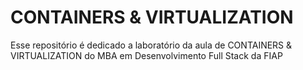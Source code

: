 # CONTAINERS & VIRTUALIZATION 
Esse repositório é dedicado a laboratório da aula de CONTAINERS &amp; VIRTUALIZATION do MBA em Desenvolvimento Full Stack da FIAP
